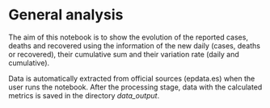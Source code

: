 # General analysis


The aim of this notebook is to show the evolution of the reported cases, deaths and recovered using the information of the new daily (cases, deaths or recovered), their cumulative sum and their variation rate (daily and cumulative).

Data is automatically extracted from official sources (epdata.es) when the user runs the notebook. After the processing stage, data with the calculated metrics is saved in the directory *data_output*.

